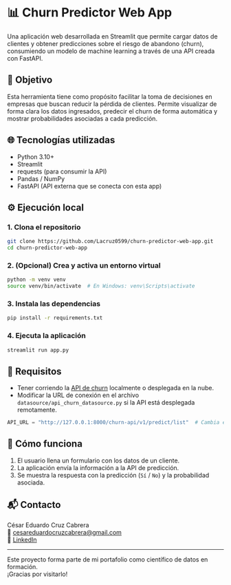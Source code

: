 # 📊 Churn Predictor Web App

Una aplicación web desarrollada en Streamlit que permite cargar datos de clientes y obtener predicciones sobre el riesgo de abandono (churn), consumiendo un modelo de machine learning a través de una API creada con FastAPI.

## 🎯 Objetivo

Esta herramienta tiene como propósito facilitar la toma de decisiones en empresas que buscan reducir la pérdida de clientes. Permite visualizar de forma clara los datos ingresados, predecir el churn de forma automática y mostrar probabilidades asociadas a cada predicción.

## 🌐 Tecnologías utilizadas

- Python 3.10+
- Streamlit
- requests (para consumir la API)
- Pandas / NumPy
- FastAPI (API externa que se conecta con esta app)

## ⚙️ Ejecución local

### 1. Clona el repositorio

```bash
git clone https://github.com/Lacruz0599/churn-predictor-web-app.git
cd churn-predictor-web-app
```

### 2. (Opcional) Crea y activa un entorno virtual

```bash
python -m venv venv
source venv/bin/activate  # En Windows: venv\Scripts\activate
```

### 3. Instala las dependencias

```bash
pip install -r requirements.txt
```

### 4. Ejecuta la aplicación

```bash
streamlit run app.py
```

## 📡 Requisitos

- Tener corriendo la [API de churn](https://github.com/Lacruz0599/churn-prediction-api) localmente o desplegada en la nube.
- Modificar la URL de conexión en el archivo `datasource/api_churn_datasource.py` si la API está desplegada remotamente.

```python
API_URL = "http://127.0.0.1:8000/churn-api/v1/predict/list"  # Cambia esta URL si usas una API externa
```

## 🧪 Cómo funciona

1. El usuario llena un formulario con los datos de un cliente.
2. La aplicación envía la información a la API de predicción.
3. Se muestra la respuesta con la predicción (`Sí` / `No`) y la probabilidad asociada.


## 📬 Contacto

César Eduardo Cruz Cabrera  
📧 cesareduardocruzcabrera@gmail.com  
🔗 [LinkedIn](https://www.linkedin.com/in/cesar-eduardo-cruz-cabrera)

---

Este proyecto forma parte de mi portafolio como científico de datos en formación.  
¡Gracias por visitarlo!
```
